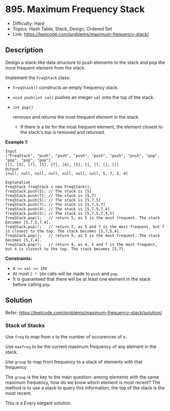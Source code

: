 # 895. Maximum Frequency Stack

- Difficulty: Hard
- Topics: Hash Table, Stack, Design, Ordered Set
- Link: https://leetcode.com/problems/maximum-frequency-stack/

## Description

Design a stack-like data structure to push elements to the stack and pop the most frequent element from the stack.

Implement the `FreqStack` class:

- `FreqStack()` constructs an empty frequency stack.

- `void push(int val)` pushes an integer `val` onto the top of the stack.

- ```
  int pop()
  ```

  removes and returns the most frequent element in the stack.

  - If there is a tie for the most frequent element, the element closest to the stack's top is removed and returned.

**Example 1:**

```
Input
["FreqStack", "push", "push", "push", "push", "push", "push", "pop", "pop", "pop", "pop"]
[[], [5], [7], [5], [7], [4], [5], [], [], [], []]
Output
[null, null, null, null, null, null, null, 5, 7, 5, 4]

Explanation
FreqStack freqStack = new FreqStack();
freqStack.push(5); // The stack is [5]
freqStack.push(7); // The stack is [5,7]
freqStack.push(5); // The stack is [5,7,5]
freqStack.push(7); // The stack is [5,7,5,7]
freqStack.push(4); // The stack is [5,7,5,7,4]
freqStack.push(5); // The stack is [5,7,5,7,4,5]
freqStack.pop();   // return 5, as 5 is the most frequent. The stack becomes [5,7,5,7,4].
freqStack.pop();   // return 7, as 5 and 7 is the most frequent, but 7 is closest to the top. The stack becomes [5,7,5,4].
freqStack.pop();   // return 5, as 5 is the most frequent. The stack becomes [5,7,4].
freqStack.pop();   // return 4, as 4, 5 and 7 is the most frequent, but 4 is closest to the top. The stack becomes [5,7].
```

**Constraints:**

- `0 <= val <= 109`
- At most `2 * 104` calls will be made to `push` and `pop`.
- It is guaranteed that there will be at least one element in the stack before calling `pop`.

## Solution

Refer: https://leetcode.com/problems/maximum-frequency-stack/solution/

### Stack of Stacks

Use `freq` to map from x to the number of occurences of x.

Use `maxfreq` to be the current maximum frequency of any element in the stack.

Use `group` to map from frequency to a stack of elements with that frequency.

The `group` is the key to the main question: among elements with the same maximum frequency, how do we know which element is most recent? The method is to use a stack to query this information, the top of the stack is the most recent.

This is a Every elegant solution.
